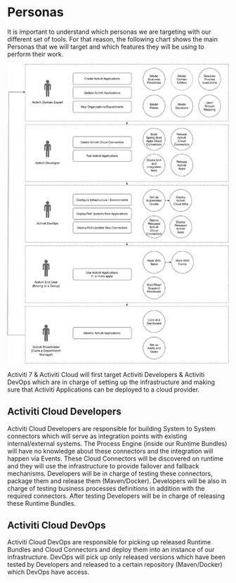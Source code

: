 # Personas

It is important to understand which personas we are targeting with our different set of tools. For that reason, the following chart shows the main Personas that we will target and which features they will be using to perform their work.

![](/assets/Activiti-Cloud-Personas.png)

Activiti 7 & Activiti Cloud will first target Activiti Developers & Activiti DevOps which are in charge of setting up the infrastructure and making sure that Activiti Applications can be deployed to a cloud provider.

## Activiti Cloud Developers
Activiti Cloud Developers are responsible for building System to System connectors which will serve as integration points with existing internal/external systems.
The Process Engine (inside our Runtime Bundles) will have no knowledge about these connectors and the integration will happen via Events. These Cloud Connectors will be discovered on runtime and they will use the infrastructure to provide failover and fallback mechanisms. Developers will be in charge of testing these connectors, package them and release them (Maven/Docker). Developers will be also in charge of testing business processes definitions in addition with the required connectors. After testing Developers will be in charge of releasing these Runtime Bundles.

## Activiti Cloud DevOps
Activiti Cloud DevOps are responsible for picking up released Runtime Bundles and Cloud Connectors and deploy them into an instance of our infrastructure.
DevOps will pick up only released versions which have been tested by Developers and released to a certain repository (Maven/Docker) which DevOps have access.
